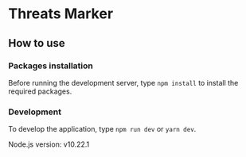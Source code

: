 # Threats Marker

## How to use

### Packages installation

Before running the development server, type `npm install` to install the required packages.

### Development

To develop the application, type `npm run dev` or `yarn dev`.

Node.js version: v10.22.1 
